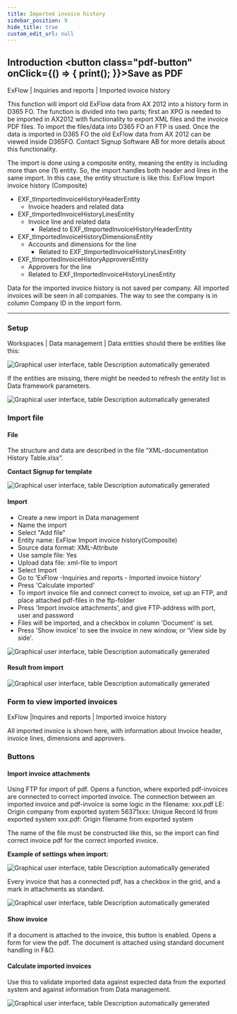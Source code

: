 ```yaml
---
title: Imported invoice history
sidebar_position: 9
hide_title: true
custom_edit_url: null
---
```

## Introduction <button class="pdf-button" onClick={() => { print(); }}>Save as PDF</button>

ExFlow \| Inquiries and reports \| Imported invoice history

This function will import old ExFlow data from AX 2012 into a history form in D365 FO. The function is divided into two parts; first an XPO is needed to be imported in AX2012 with functionality to export XML files and the invoice PDF files. To import the files/data into D365 FO an FTP is used. Once the data is imported in D365 FO the old ExFlow data from AX 2012 can be viewed inside D365FO. Contact Signup Software AB for more details about this functionality.

The import is done using a composite entity, meaning the entity is including more than one (1) entity. So, the import handles both header and lines in the same import.
In this case, the entity structure is like this:
ExFlow Import invoice history (Composite)

- EXF_tImportedInvoiceHistoryHeaderEntity
    - Invoice headers and related data
- EXF_tImportedInvoiceHistoryLinesEntity
    - Invoice line and related data
        - Related to EXF_tImportedInvoiceHistoryHeaderEntity
- EXF_tImportedInvoiceHistoryDimensionsEntity
    - Accounts and dimensions for the line
        - Related to EXF_tImportedInvoiceHistoryLinesEntity
- EXF_tImportedInvoiceHistoryApproversEntity
    - Approvers for the line
    - Related to EXF_tImportedInvoiceHistoryLinesEntity

Data for the imported invoice history is not saved per company. All imported invoices will be seen in all companies. The way to see the company is in column Company ID in the import form.
______________________________________________________________________________

### Setup
Workspaces | Data management | Data entities should there be entities like this:

![Graphical user interface, table Description automatically generated](@site/static/img/media/image439.png)

If the entities are missing, there might be needed to refresh the entity list in Data framework parameters.

![Graphical user interface, table Description automatically generated](@site/static/img/media/image440.png)

### Import file

#### File
The structure and data are described in the file “XML-documentation History Table.xlsx”.

**Contact Signup for template**

![Graphical user interface, table Description automatically generated](@site/static/img/media/image442.png)

#### Import
- Create a new import in Data management
- Name the import
- Select "Add file"
- Entity name: ExFlow Import invoice history(Composite)
- Source data format: XML-Attribute
- Use sample file: Yes
- Upload data file: xml-file to import
- Select Import 
- Go to 'ExFlow -Inquiries and reports - Imported invoice history'
- Press 'Calculate imported'
- To import invoice file and connect correct to invoice, set up an FTP, and place attached pdf-files in the ftp-folder
- Press 'Import invoice attachments', and give FTP-address with port, user and password
- Files will be imported, and a checkbox in column 'Document' is set.
- Press 'Show invoice' to see the invoice in new window, or 'View side by side'.

![Graphical user interface, table Description automatically generated](@site/static/img/media/image441.png)

#### Result from import

![Graphical user interface, table Description automatically generated](@site/static/img/media/image443.png)

### Form to view imported invoices
ExFlow |Inquires and reports | Imported invoice history

All imported invoice is shown here, with information about Invoice header, invoice lines, dimensions and approvers.

### Buttons
#### Import invoice attachments

Using FTP for import of pdf.
Opens a function, where exported pdf-invoices are connected to correct imported invoice. 
The connection between an imported invoice and pdf-invoice is some logic in the filename: xxx.pdf
LE: Origin company from exported system
56371xxx: Unique Record Id from exported system
xxx.pdf: Origin filename from exported system

The name of the file must be constructed like this, so the import can find correct invoice pdf for the correct imported invoice.

**Example of settings when import:**

![Graphical user interface, table Description automatically generated](@site/static/img/media/image444.png)

Every invoice that has a connected pdf, has a checkbox in the grid, and a mark in attachments as standard.

![Graphical user interface, table Description automatically generated](@site/static/img/media/image445.png)

#### Show invoice
If a document is attached to the invoice, this button is enabled. Opens a form for view the pdf. 
The document is attached using standard document handling in F&O.

#### Calculate imported invoices
Use this to validate imported data against expected data from the exported system and against information from Data management. 

![Graphical user interface, table Description automatically generated](@site/static/img/media/image446.png)

